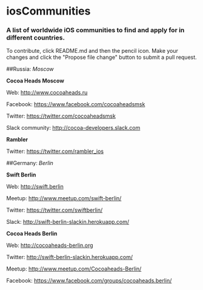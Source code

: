 # iosCommunities
### A list of worldwide iOS communities to find and apply for in different countries.

To contribute, click README.md and then the pencil icon. Make your changes and click the "Propose file change" button to submit a pull request.

##Russia:
*Moscow*


 **Cocoa Heads Moscow**

Web: http://www.cocoaheads.ru

Facebook: https://www.facebook.com/cocoaheadsmsk

Twitter: https://twitter.com/cocoaheadsmsk

Slack community: http://cocoa-developers.slack.com




 **Rambler**

Twitter: https://twitter.com/rambler_ios


##Germany:
*Berlin*


 **Swift Berlin**

Web: http://swift.berlin

Meetup: http://www.meetup.com/swift-berlin/

Twitter: https://twitter.com/swiftberlin/

Slack: http://swift-berlin-slackin.herokuapp.com/



 **Cocoa Heads Berlin**

Web: http://cocoaheads-berlin.org

Twitter: http://swift-berlin-slackin.herokuapp.com/

Meetup: http://www.meetup.com/Cocoaheads-Berlin/

Facebook: https://www.facebook.com/groups/cocoaheads.berlin/
